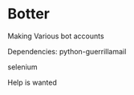 # Botter
Making Various bot accounts

Dependencies:
python-guerrillamail

selenium



Help is wanted

